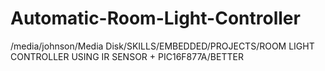 # Automatic-Room-Light-Controller
/media/johnson/Media Disk/SKILLS/EMBEDDED/PROJECTS/ROOM LIGHT CONTROLLER USING IR SENSOR + PIC16F877A/BETTER
